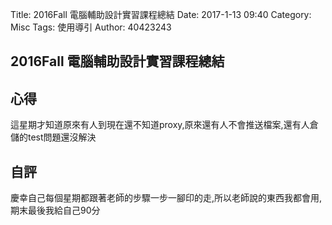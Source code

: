 Title: 2016Fall 電腦輔助設計實習課程總結
Date: 2017-1-13 09:40
Category: Misc
Tags: 使用導引
Author: 40423243

<h2>2016Fall 電腦輔助設計實習課程總結</h2>

<section>
<h1>心得</h1>
<p>這星期才知道原來有人到現在還不知道proxy,原來還有人不會推送檔案,還有人倉儲的test問題還沒解決</p>
</section>
<section>
    <h1>自評</h1>
    <p>慶幸自己每個星期都跟著老師的步驟一步一腳印的走,所以老師說的東西我都會用,期末最後我給自己90分</p>
</section>
